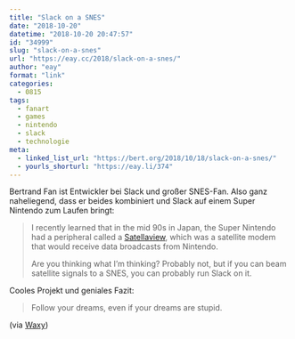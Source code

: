 ```yaml
---
title: "Slack on a SNES"
date: "2018-10-20"
datetime: "2018-10-20 20:47:57"
id: "34999"
slug: "slack-on-a-snes"
url: "https://eay.cc/2018/slack-on-a-snes/"
author: "eay"
format: "link"
categories:
  - 0815
tags:
  - fanart
  - games
  - nintendo
  - slack
  - technologie
meta:
  - linked_list_url: "https://bert.org/2018/10/18/slack-on-a-snes/"
  - yourls_shorturl: "https://eay.li/374"
---
```


Bertrand Fan ist Entwickler bei Slack und großer SNES-Fan. Also ganz naheliegend, dass er beides kombiniert und Slack auf einem Super Nintendo zum Laufen bringt:

> I recently learned that in the mid 90s in Japan, the Super Nintendo had a peripheral called a [Satellaview](https://en.wikipedia.org/wiki/Satellaview), which was a satellite modem that would receive data broadcasts from Nintendo.
> 
> Are you thinking what I’m thinking? Probably not, but if you can beam satellite signals to a SNES, you can probably run Slack on it.

Cooles Projekt und geniales Fazit:

> Follow your dreams, even if your dreams are stupid.

(via [Waxy](https://waxy.org/))
